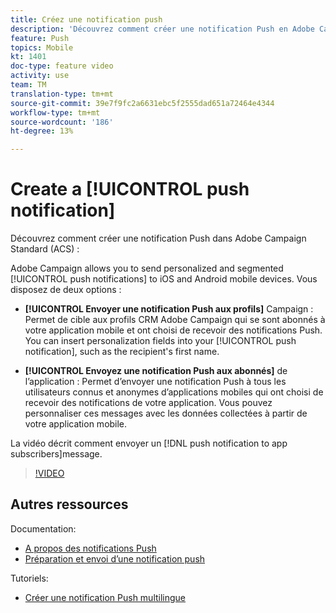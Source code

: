 ```yaml
---
title: Créez une notification push
description: 'Découvrez comment créer une notification Push en Adobe Campaign Standard (ACS). '
feature: Push
topics: Mobile
kt: 1401
doc-type: feature video
activity: use
team: TM
translation-type: tm+mt
source-git-commit: 39e7f9fc2a6631ebc5f2555dad651a72464e4344
workflow-type: tm+mt
source-wordcount: '186'
ht-degree: 13%

---
```



# Create a [!UICONTROL push notification]

Découvrez comment créer une notification  Push dans Adobe Campaign Standard (ACS) :

Adobe Campaign allows you to send personalized and segmented [!UICONTROL push notifications] to iOS and Android mobile devices. Vous disposez de deux options :

* **[!UICONTROL Envoyer une notification Push aux profils]** Campaign : Permet de cible aux profils CRM Adobe Campaign qui se sont abonnés à votre application mobile et ont choisi de recevoir des notifications Push. You can insert personalization fields into your [!UICONTROL push notification], such as the recipient&#39;s first name.

* **[!UICONTROL Envoyez une notification Push aux abonnés]** de l’application : Permet d’envoyer une notification  Push à tous les utilisateurs connus et anonymes d’applications mobiles qui ont choisi de recevoir des notifications de votre application. Vous pouvez personnaliser ces messages avec les données collectées à partir de votre application mobile.

La vidéo décrit comment envoyer un [!DNL push notification to app subscribers]message.

>[!VIDEO](https://video.tv.adobe.com/v/31499?quality=12)

## Autres ressources

Documentation:

* [A propos des notifications Push](https://docs.adobe.com/content/help/en/campaign-standard/using/communication-channels/push-notifications/about-push-notifications.html)
* [Préparation et envoi d’une notification push](https://docs.adobe.com/content/help/en/campaign-standard/using/communication-channels/push-notifications/preparing-and-sending-a-push-notification.html)

Tutoriels:

* [Créer une notification Push multilingue](/help/communication-channels/mobile/push-notifications/creating-multilingual-push-notifications.md)
